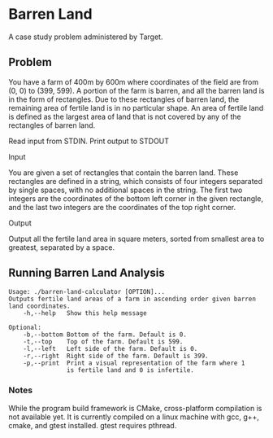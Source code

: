 # Barren Land
A case study problem administered by Target.

## Problem
You have a farm of 400m by 600m where coordinates of the field are from (0, 0) to (399, 599). A portion of the farm is barren, and all the barren land is in the form of rectangles. Due to these rectangles of barren land, the remaining area of fertile land is in no particular shape. An area of fertile land is defined as the largest area of land that is not covered by any of the rectangles of barren land.

Read input from STDIN. Print output to STDOUT

Input

You are given a set of rectangles that contain the barren land. These rectangles are defined in a string, which consists of four integers separated by single spaces, with no additional spaces in the string. The first two integers are the coordinates of the bottom left corner in the given rectangle, and the last two integers are the coordinates of the top right corner.

Output

Output all the fertile land area in square meters, sorted from smallest area to greatest, separated by a space.


## Running Barren Land Analysis
    Usage: ./barren-land-calculator [OPTION]...
    Outputs fertile land areas of a farm in ascending order given barren land coordinates.
        -h,--help	Show this help message

    Optional:
        -b,--bottom	Bottom of the farm. Default is 0.
        -t,--top    Top of the farm. Default is 599.
        -l,--left   Left side of the farm. Default is 0.
        -r,--right  Right side of the farm. Default is 399.
        -p,--print  Print a visual representation of the farm where 1
                    is fertile land and 0 is infertile.

### Notes
While the program build framework is CMake, cross-platform compilation is not available yet. It is currently compiled on a linux machine with gcc, g++, cmake, and gtest installed. gtest requires pthread.
